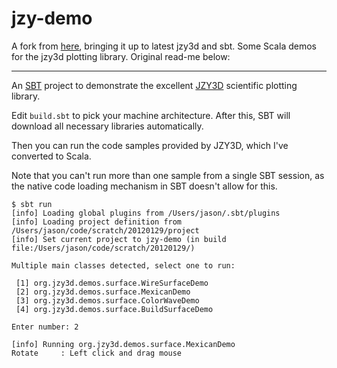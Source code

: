# jzy-demo

A fork from [here](https://github.com/retronym/jzy3d-demo), bringing it up to latest jzy3d and sbt.
Some Scala demos for the jzy3d plotting library. Original read-me below:

-----------

An [SBT](http://scala-sbt.org) project to demonstrate the excellent [JZY3D](http://jzy3d.org)
scientific plotting library.

Edit `build.sbt` to pick your machine architecture. After this, SBT will download all necessary libraries automatically.

Then you can run the code samples provided by JZY3D, which I've
converted to Scala.

Note that you can't run more than one sample from a single SBT session,
as the native code loading mechanism in SBT doesn't allow for this.

```
$ sbt run
[info] Loading global plugins from /Users/jason/.sbt/plugins
[info] Loading project definition from /Users/jason/code/scratch/20120129/project
[info] Set current project to jzy-demo (in build file:/Users/jason/code/scratch/20120129/)

Multiple main classes detected, select one to run:

 [1] org.jzy3d.demos.surface.WireSurfaceDemo
 [2] org.jzy3d.demos.surface.MexicanDemo
 [3] org.jzy3d.demos.surface.ColorWaveDemo
 [4] org.jzy3d.demos.surface.BuildSurfaceDemo

Enter number: 2

[info] Running org.jzy3d.demos.surface.MexicanDemo 
Rotate     : Left click and drag mouse
```
